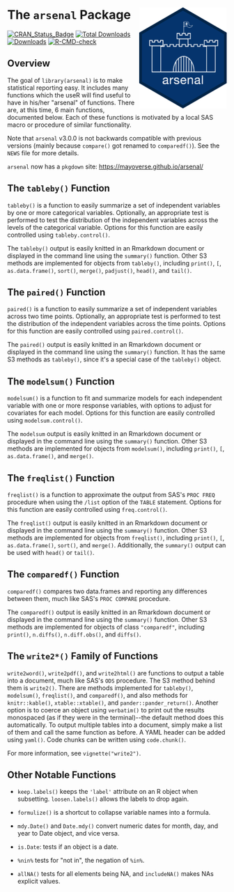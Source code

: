 
# The `arsenal` Package <a href="https://mayoverse.github.io/arsenal/"><img src="man/figures/logo.png" alt="Arsenal logo" style="float:right;height:232.25px" align="right" height="232.25"></a>

<!-- badges: start -->
[![CRAN_Status_Badge](http://www.r-pkg.org/badges/version/arsenal)](https://CRAN.R-project.org/package=arsenal)
[![Total Downloads](http://cranlogs.r-pkg.org/badges/grand-total/arsenal)](https://CRAN.R-project.org/package=arsenal)
[![Downloads](http://cranlogs.r-pkg.org/badges/arsenal)](https://CRAN.R-project.org/package=arsenal)
[![R-CMD-check](https://github.com/mayoverse/arsenal/workflows/R-CMD-check/badge.svg)](https://github.com/mayoverse/arsenal/actions)
<!-- badges: end -->

## Overview

The goal of `library(arsenal)` is to make statistical reporting easy. It includes many functions which the useR will find useful to have
in his/her "arsenal" of functions. There are, at this time, 6 main functions, documented below. Each of these functions is
motivated by a local SAS macro or procedure of similar functionality.

Note that `arsenal` v3.0.0 is not backwards compatible with previous versions (mainly because `compare()` got renamed to `comparedf()`).
See the `NEWS` file for more details.

`arsenal` now has a `pkgdown` site: https://mayoverse.github.io/arsenal/

## The `tableby()` Function

`tableby()` is a function to easily summarize a set of independent variables by one or more categorical variables.
Optionally, an appropriate test is performed to test the distribution of the independent variables across
the levels of the categorical variable. Options for this function are easily controlled using `tableby.control()`.

The `tableby()` output is easily knitted in an Rmarkdown document or displayed in the command line using the `summary()` function.
Other S3 methods are implemented for objects from `tableby()`, including `print()`, `[`, `as.data.frame()`, `sort()`, `merge()`, `padjust()`,
`head()`, and `tail()`.

## The `paired()` Function

`paired()` is a function to easily summarize a set of independent variables across two time points.
Optionally, an appropriate test is performed to test the distribution of the independent variables across
the time points. Options for this function are easily controlled using `paired.control()`.

The `paired()` output is easily knitted in an Rmarkdown document or displayed in the command line using the `summary()` function.
It has the same S3 methods as `tableby()`, since it's a special case of the `tableby()` object.

## The `modelsum()` Function

`modelsum()` is a function to fit and summarize models for each independent variable with one or more response variables,
with options to adjust for covariates for each model. Options for this function are easily controlled using `modelsum.control()`.

The `modelsum` output is easily knitted in an Rmarkdown document or displayed in the command line using the `summary()` function.
Other S3 methods are implemented for objects from `modelsum()`, including `print()`, `[`, `as.data.frame()`, and `merge()`.

## The `freqlist()` Function

`freqlist()` is a function to approximate the output from SAS's `PROC FREQ` procedure when using the `/list` option of the `TABLE` statement.
Options for this function are easily controlled using `freq.control()`.

The `freqlist()` output is easily knitted in an Rmarkdown document or displayed in the command line using the `summary()` function.
Other S3 methods are implemented for objects from `freqlist()`, including `print()`, `[`, `as.data.frame()`, `sort()`, and `merge()`.
Additionally, the `summary()` output can be used with `head()` or `tail()`.

## The `comparedf()` Function

`comparedf()` compares two data.frames and reporting any differences between them,
much like SAS's `PROC COMPARE` procedure.

The `comparedf()` output is easily knitted in an Rmarkdown document or displayed in the command line using the `summary()` function.
Other S3 methods are implemented for objects of class `"comparedf"`, including `print()`, `n.diffs()`, `n.diff.obs()`, and `diffs()`.

## The `write2*()` Family of Functions

`write2word()`, `write2pdf()`, and `write2html()` are functions to output a table into a document, much like SAS's `ODS` procedure.
  The S3 method behind them is `write2()`. There are methods implemented for `tableby()`, `modelsum()`, `freqlist()`, and `comparedf()`, and
  also methods for `knitr::kable()`, `xtable::xtable()`, and `pander::pander_return()`. Another option is to coerce an object using
  `verbatim()` to print out the results monospaced (as if they were in the terminal)--the default method does this automatically.
  To output multiple tables into a document, simply make a list of them and call the same function as before. A YAML
  header can be added using `yaml()`. Code chunks can be written using `code.chunk()`.
  
  For more information, see `vignette("write2")`.

## Other Notable Functions

* `keep.labels()` keeps the `'label'` attribute on an R object when subsetting. `loosen.labels()` allows the labels to drop again.

* `formulize()` is a shortcut to collapse variable names into a formula.

* `mdy.Date()` and `Date.mdy()` convert numeric dates for month, day, and year to Date object, and vice versa.

* `is.Date`: tests if an object is a date.

* `%nin%` tests for "not in", the negation of `%in%`.

* `allNA()` tests for all elements being NA, and `includeNA()` makes NAs explicit values.
